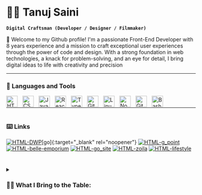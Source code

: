 # 🏄‍♂️ Tanuj Saini 

**`Digital Craftsman (Developer / Designer / Filmmaker)`**

👋 Welcome to my Github profile! I'm a passionate Front-End Developer with 8 years experience and  a mission to craft exceptional user experiences through the power of code and design. With a strong foundation in web technologies, a knack for problem-solving, and an eye for detail, I bring digital ideas to life with creativity and precision

---

### 🧰 Languages and Tools
<img align="left" alt="HTML" width="30px" style="padding-right:10px;" src="https://cdn.jsdelivr.net/gh/devicons/devicon/icons/html5/html5-plain.svg" />
<img align="left" alt="CSS" width="30px" style="padding-right:10px;" src="https://cdn.jsdelivr.net/gh/devicons/devicon/icons/css3/css3-plain.svg" />
<img align="left" alt="JavaScript" width="30px" style="padding-right:10px;" src="https://cdn.jsdelivr.net/gh/devicons/devicon/icons/javascript/javascript-plain.svg" />
<img align="left" alt="React" width="30px" style="padding-right:10px;" src="https://cdn.jsdelivr.net/gh/devicons/devicon/icons/react/react-original.svg" />
<img align="left" alt="TypeScript" width="30px" style="padding-right:10px;" src="https://cdn.jsdelivr.net/gh/devicons/devicon/icons/typescript/typescript-plain.svg" />
<img align="left" alt="Git" width="30px" style="padding-right:10px;" src="https://cdn.jsdelivr.net/gh/devicons/devicon/icons/git/git-original.svg" />
<img align="left" alt="Linux" width="30px" style="padding-right:10px;" src="https://cdn.jsdelivr.net/gh/devicons/devicon/icons/linux/linux-original.svg" />
<img align="left" alt="NodeJS" width="30px" style="padding-right:10px;" src="https://cdn.jsdelivr.net/gh/devicons/devicon/icons/nodejs/nodejs-original.svg" />
<!-- <img align="left" alt="Python" width="30px" style="padding-right:10px;" src="https://cdn.jsdelivr.net/gh/devicons/devicon/icons/python/python-plain.svg" /> -->
<img align="left" alt="GitHub" width="30px" style="padding-right:10px;" src="https://cdn.jsdelivr.net/gh/devicons/devicon/icons/github/github-original.svg" />
<img align="left" alt="Bash" width="30px" style="padding-right:10px;" src="https://cdn.jsdelivr.net/gh/devicons/devicon/icons/bash/bash-original.svg" />
<br />

---

#

### ⌨️ Links

<!-- BEGIN YOUTUBE-CARDS -->

[![HTML-DWP](https://tronzed.github.io/public-links/dw.jpg "HTML-DWP")](https://tronzed.github.io/HTML-DWP/)[go]{:target="_blank" rel="noopener"}
[![HTML-g_point](https://tronzed.github.io/public-links/g_point.jpg "HTML-g_point")](https://tronzed.github.io/g_point/)
[![HTML-belle-emporium](https://tronzed.github.io/public-links/belle-emporium.jpg "HTML-belle-emporium")](https://tronzed.github.io/belle-emporium/)
[![HTML-go_site](https://tronzed.github.io/public-links/go_site.jpg "HTML-go_site")](https://tronzed.github.io/go_site/)
[![HTML-zoila](https://tronzed.github.io/public-links/zoila.jpg "HTML-zoila")](https://tronzed.github.io/zoila/)
[![HTML-lifestyle](https://tronzed.github.io/public-links/lifestyle.jpg "HTML-lifestyle")](https://tronzed.github.io/HTML-DWP/)

<!-- END YOUTUBE-CARDS -->

<!-- [<img src="https://custom-icon-badges.demolab.com/badge/-Subscribe%20For%20More-red?style=for-the-badge&logo=video&logoColor=white"/>](https://www.youtube.com/c/fknight?sub_confirmation=1) -->

#

<details>
 <summary><h3>👨‍💻 What I Bring to the Table:</h3></summary>
   🚀 Expertise: I specialize in HTML5, CSS3, JavaScript, and various front-end frameworks (React, Vue.js, Angular) to build responsive, interactive, and high-performance websites and applications.

   🌟 Design Sensibility: I believe that user interfaces should be both aesthetically pleasing and intuitive. Collaboration with designers to bridge the gap between concept and implementation is my forte.

   ♿ Accessibility Advocate: Ensuring that digital experiences are inclusive to everyone is crucial. I'm committed to creating accessible web solutions that cater to diverse user needs.

   ⚡ Performance Optimization: I understand the importance of speed and SEO-friendly code. My work is driven by a commitment to delivering fast, efficient, and search engine-friendly websites.

   📈 Continuous Learning: The tech world evolves rapidly, and I'm always up for the challenge. I keep my skills up-to-date with the latest industry trends and best practices.

   🤝 Collaborative Spirit: Effective teamwork is at the core of successful projects. I thrive in collaborative environments, working seamlessly with cross-functional teams to deliver exceptional results.

   🔧 Problem Solver: I enjoy tackling complex challenges and finding elegant solutions. Every problem is an opportunity for innovation.

   Let's Connect!